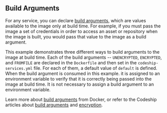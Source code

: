 ## Build Arguments

For any service, you can declare [build arguments](https://docs.docker.com/compose/compose-file/#/args), which are values available to the image only at build time. For example, if you must pass the image a set of credentials in order to access an asset or repository when the image is built, you would pass that value to the image as a build argument.

This example demonstrates three different ways to build arguments to the image at build time. Each of the build arguments -- `UNENCRYPTED`, `ENCRYPTED`, and `FROMFILE` are declared in the `Dockerfile` and then set in the `codeship-services.yml` file. For each of them, a default value of `default` is defined. When the build argument is consumed in this example. it is assigned to an environment variable to verify that it is correctly being passed into the image at build time. It is not necessary to assign a build argument to an environment variable.

Learn more about [build arguments](https://docs.docker.com/compose/compose-file/#/args) from Docker, or refer to the Codeship articles about [build arguments](https://documentation.codeship.com/docker/getting-started/build-arguments) and [encryption](https://documentation.codeship.com/docker/getting-started/encryption).
